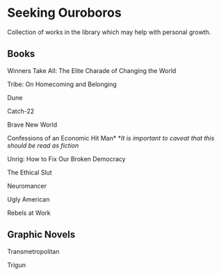 # Seeking Ouroboros
Collection of works in the library which may help with personal growth.

## Books 

Winners Take All: The Elite Charade of Changing the World

Tribe: On Homecoming and Belonging

Dune

Catch-22

Brave New World

Confessions of an Economic Hit Man*
**It is important to caveat that this should be read as fiction*

Unrig: How to Fix Our Broken Democracy

The Ethical Slut

Neuromancer

Ugly American

Rebels at Work



## Graphic Novels

Transmetropolitan

Trigun




